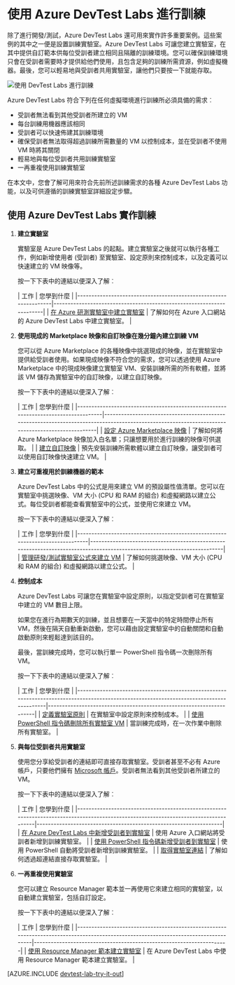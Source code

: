 <properties
	pageTitle="使用 Azure DevTest Labs 進行訓練 | Microsoft Azure"
	description="了解如何針對訓練案例使用 Azure DevTest Labs。"
	services="devtest-lab,virtual-machines"
	documentationCenter="na"
	authors="steved0x"
	manager="douge"
	editor=""/>

<tags
	ms.service="devtest-lab"
	ms.workload="na"
	ms.tgt_pltfrm="na"
	ms.devlang="na"
	ms.topic="article"
	ms.date="09/12/2016"
	ms.author="sdanie"/>

# 使用 Azure DevTest Labs 進行訓練

除了進行開發/測試，Azure DevTest Labs 還可用來實作許多重要案例。這些案例的其中之一便是設置訓練實驗室。Azure DevTest Labs 可讓您建立實驗室，在其中提供自訂範本供每位受訓者建立相同且隔離的訓練環境。您可以確保訓練環境只會在受訓者需要時才提供給他們使用，且包含足夠的訓練所需資源，例如虛擬機器。最後，您可以輕易地與受訓者共用實驗室，讓他們只要按一下就能存取。

![使用 DevTest Labs 進行訓練](./media/devtest-lab-training-lab/devtest-lab-training.png)

Azure DevTest Labs 符合下列在任何虛擬環境進行訓練所必須具備的需求︰


-	受訓者無法看到其他受訓者所建立的 VM
-	每台訓練用機器應該相同
-	受訓者可以快速佈建其訓練環境
-	確保受訓者無法取得超過訓練所需數量的 VM 以控制成本，並在受訓者不使用 VM 時將其關閉
-	輕易地與每位受訓者共用訓練實驗室
-	一再重複使用訓練實驗室


在本文中，您會了解可用來符合先前所述訓練需求的各種 Azure DevTest Labs 功能，以及可供遵循的訓練實驗室詳細設定步驟。


## 使用 Azure DevTest Labs 實作訓練

1. **建立實驗室**

    實驗室是 Azure DevTest Labs 的起點。建立實驗室之後就可以執行各種工作，例如新增使用者 (受訓者) 至實驗室、設定原則來控制成本，以及定義可以快速建立的 VM 映像等。

    按一下下表中的連結以便深入了解︰

	| 工作 | 您學到什麼 |
|-----------------------------------------------------------------|----------------------------------------------------------------------|
| [在 Azure 研測實驗室中建立實驗室](devtest-lab-create-lab.md) | 了解如何在 Azure 入口網站的 Azure DevTest Labs 中建立實驗室。 |

2. **使用現成的 Marketplace 映像和自訂映像在幾分鐘內建立訓練 VM**
    
    您可以從 Azure Marketplace 的各種映像中挑選現成的映像，並在實驗室中提供給受訓者使用。如果現成映像不符合您的需求，您可以透過使用 Azure Marketplace 中的現成映像建立實驗室 VM、安裝訓練所需的所有軟體，並將該 VM 儲存為實驗室中的自訂映像，以建立自訂映像。

    按一下下表中的連結以便深入了解︰

	| 工作 | 您學到什麼 |
|-----------------------------------------------------------------------------------|-------------------------------------------------------------------------------------------------------------------------------------------------|
| [設定 Azure Marketplace 映像](devtest-lab-configure-marketplace-images.md) | 了解如何將 Azure Marketplace 映像加入白名單；只讓想要用於進行訓練的映像可供選取。 |
| [建立自訂映像](devtest-lab-create-template.md) | 預先安裝訓練所需軟體以建立自訂映像，讓受訓者可以使用自訂映像快速建立 VM。 |

3. **建立可重複用於訓練機器的範本**

    Azure DevTest Labs 中的公式是用來建立 VM 的預設屬性值清單。您可以在實驗室中挑選映像、VM 大小 (CPU 和 RAM 的組合) 和虛擬網路以建立公式。每位受訓者都能查看實驗室中的公式，並使用它來建立 VM。

    按一下下表中的連結以便深入了解︰

	| 工作 | 您學到什麼 |
|------------------------------------------------------------------------------|-------------------------------------------------------------------------------------------------------------------------|
| [管理研發/測試實驗室公式來建立 VM](devtest-lab-manage-formulas.md) | 了解如何挑選映像、VM 大小 (CPU 和 RAM 的組合) 和虛擬網路以建立公式。 |

4. **控制成本**

    Azure DevTest Labs 可讓您在實驗室中設定原則，以指定受訓者可在實驗室中建立的 VM 數目上限。

    如果您在進行為期數天的訓練，並且想要在一天當中的特定時間停止所有 VM，然後在隔天自動重新啟動，您可以藉由設定實驗室中的自動關閉和自動啟動原則來輕鬆達到該目的。

    最後，當訓練完成時，您可以執行單一 PowerShell 指令碼一次刪除所有 VM。

    按一下下表中的連結以便深入了解︰

	| 工作 | 您學到什麼 |
|-----------------------------------------------------------------------------------------------------------------------------------------|---------------------------------------------------------------------|
| [定義實驗室原則](devtest-lab-set-lab-policy.md) | 在實驗室中設定原則來控制成本。 |
| [使用 PowerShell 指令碼刪除所有實驗室 VM](devtest-lab-faq.md#how-can-i-automate-the-process-of-deleting-all-the-vms-in-my-lab) | 當訓練完成時，在一次作業中刪除所有實驗室。 |

5. **與每位受訓者共用實驗室**

	使用您分享給受訓者的連結即可直接存取實驗室。受訓者甚至不必有 Azure 帳戶，只要他們擁有 [Microsoft 帳戶](devtest-lab-faq.md#what-is-a-microsoft-account)。受訓者無法看到其他受訓者所建立的 VM。

    按一下下表中的連結以便深入了解︰

	| 工作 | 您學到什麼 |
|-------------------------------------------------------------------------------------------------------------------------------------|------------------------------------------------------------------|
| [在 Azure DevTest Labs 中新增受訓者到實驗室](devtest-lab-add-devtest-user.md) | 使用 Azure 入口網站將受訓者新增到訓練實驗室。 |
| [使用 PowerShell 指令碼新增受訓者到實驗室](devtest-lab-add-devtest-user.md#add-an-external-user-to-a-lab-using-powershell) | 使用 PowerShell 自動將受訓者新增到訓練實驗室。 |
| [取得實驗室連結](devtest-lab-faq.md#how-do-i-share-a-direct-link-to-my-lab) | 了解如何透過超連結直接存取實驗室。 |

6. **一再重複使用實驗室**

    您可以建立 Resource Manager 範本並一再使用它來建立相同的實驗室，以自動建立實驗室，包括自訂設定。

    按一下下表中的連結以便深入了解︰

	| 工作 | 您學到什麼 |
|------------------------------------------------------------------------------------------------------------------------------------|---------------------------------------------------------------------|
| [使用 Resource Manager 範本建立實驗室](devtest-lab-faq.md#how-do-i-create-a-lab-from-an-azure-resource-manager-template) | 在 Azure DevTest Labs 中使用 Resource Manager 範本建立實驗室。 |

[AZURE.INCLUDE [devtest-lab-try-it-out](../../includes/devtest-lab-try-it-out.md)]

<!---HONumber=AcomDC_0921_2016-->
